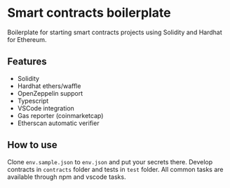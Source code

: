 # Smart contracts boilerplate

Boilerplate for starting smart contracts projects using Solidity and Hardhat for Ethereum.

## Features

- Solidity
- Hardhat ethers/waffle
- OpenZeppelin support
- Typescript
- VSCode integration
- Gas reporter (coinmarketcap)
- Etherscan automatic verifier

## How to use

Clone `env.sample.json` to `env.json` and put your secrets there.
Develop contracts in `contracts` folder and tests in `test` folder.
All common tasks are available through npm and vscode tasks.
